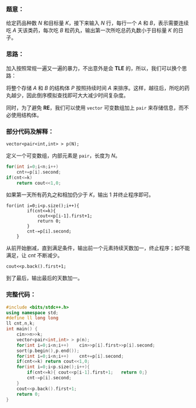 ### 题意：

给定药品种数 $N$ 和目标量 $K$，接下来输入 $N$ 行，每行一个 $A$ 和 $B$，表示需要连续吃 $A$ 天该类药，每次吃 $B$ 粒药丸，输出第一次所吃总药丸数小于目标量 $K$ 的日子。

### 思路：

加入按照常规一遍又一遍的暴力，不出意外是会 **TLE** 的，所以，我们可以换个思路：

将整个存储 $A$ 和 $B$ 的结构体 $P$ 按照持续时间 $A$ 来排序。这样，越往后，所吃的药丸越少，因此倒序模拟查找即可大大减少时间复杂度。

同时，为了避免 **RE**，我们可以使用 ```vector``` 可变数组加上 ```pair``` 来存储信息，而不必使用结构体。

### 部分代码及解释：

```vector<pair<int,int> > p(N);```

定义一个可变数组，内部元素是 ```pair```，长度为 $N$。

```cpp
for(int i=0;i<n;i++)	
    cnt+=p[i].second;
if(cnt<=k) 
	return cout<<1,0;
```


如果第一天所有药丸之和相加仍少于 $K$，输出 $1$ 并终止程序即可。

```
for(int i=0;i<p.size();i++){
		if(cnt<=k){	
			cout<<p[i-1].first+1;	
			return 0;
		}
		cnt-=p[i].second;
	}
```

从前开始删减，直到满足条件，输出前一个元素持续天数加一，终止程序；如不能满足，让 $cnt$ 不断减少。

```
cout<<p.back().first+1;
```

到了最后，输出最后的天数加一。

### 完整代码：

```cpp
#include <bits/stdc++.h>
using namespace std;
#define ll long long
ll cnt,n,k;
int main() {
	cin>>n>>k;
	vector<pair<int,int> > p(n);
	for(int i=0;i<n;i++)	cin>>p[i].first>>p[i].second;
	sort(p.begin(),p.end());
	for(int i=0;i<n;i++)	cnt+=p[i].second;
	if(cnt<=k) return cout<<1,0;
	for(int i=0;i<p.size();i++){
		if(cnt<=k){	cout<<p[i-1].first+1;	return 0;}
		cnt-=p[i].second;
	}
	cout<<p.back().first+1;
	return 0;
}
```

